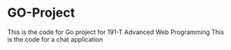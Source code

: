 # GO-Project
This is the code for Go project for 191-T Advanced Web Programming
This is the code for a chat application
